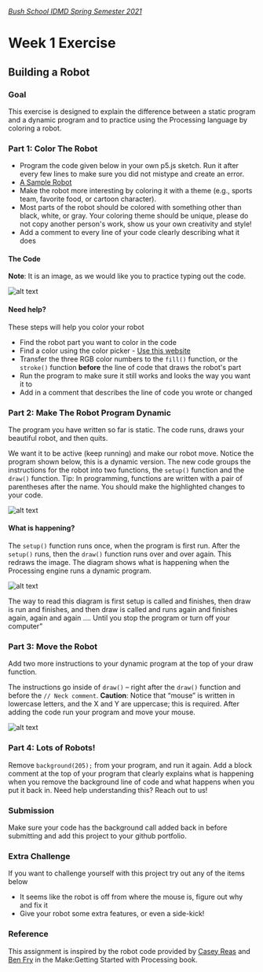[_Bush School IDMD Spring Semester 2021_](https://chandrunarayan.github.io/idmd/)
# Week 1 Exercise

## Building a Robot
### Goal 
This exercise is designed to explain the difference between a static program and a dynamic program and to practice using the Processing language by coloring a robot. 
### Part 1: Color The Robot
* Program the code given below in your own p5.js sketch. Run it after every few lines to make sure you did not mistype and create an error. 
* [A Sample Robot](https://editor.p5js.org/cnarayan/present/appTUuhm)
* Make the robot more interesting by coloring it with a theme (e.g., sports team, favorite food, or cartoon character).
* Most parts of the robot should be colored with something other than black, white, or gray. Your coloring theme should be unique, please do not copy another person's work, show us your own creativity and style!
* Add a comment to every line of your code clearly describing what it does

#### The Code
__Note__: It is an image, as we would like you to practice typing out the code.

![alt text][static]

#### Need help?
These steps will help you color your robot
* Find the robot part you want to color in the code
* Find a color using the color picker - [Use this website](https://image-color.com/color-picker.html#DA4F4F)
* Transfer the three RGB color numbers to the `fill()` function, or the `stroke()` function __before__ the line of code that draws the robot's part
* Run the program to make sure it still works and looks the way you want it to
* Add in a comment that describes the line of code you wrote or changed

### Part 2: Make The Robot Program Dynamic
The program you have written so far is static. The code runs, draws your beautiful robot, and then quits. 

We want it to be active (keep running) and make our robot move. Notice the program shown below, this is a dynamic version. The new code groups the instructions for the robot into two functions, the `setup()` function and the `draw()` function. Tip: In programming, functions are written with a pair of parentheses after the name. You should make the highlighted changes to your code. 

![alt text][dynamic]

#### What is happening?
The `setup()` function runs once, when the program is first run. After the `setup()` runs, then the `draw()` function runs over and over again. This redraws the image. The diagram shows what is happening when the Processing engine runs a dynamic program.

![alt text][diagram]

The way to read this diagram is first setup is called and finishes, then draw is run and finishes, and then draw is called and runs again and finishes again, again and again …. Until you stop the program or turn off your computer”

### Part 3: Move the Robot
Add two more instructions to your dynamic program at the top of your draw function.

The instructions go inside of `draw()` – right after the `draw()` function and before the `// Neck comment`. __Caution__: Notice that “mouse” is written in lowercase letters, and the X and Y are uppercase; this is required. After adding the code run your program and move your mouse.

![alt text][part 3 code]

### Part 4: Lots of Robots!
Remove `background(205);` from your program, and run it again. Add a block comment at the top of your program that clearly explains what is happening when you remove the background line of code and what happens when you put it back in. Need help understanding this? Reach out to us!

### Submission
Make sure your code has the background call added back in before submitting and add this project to your github portfolio.

### Extra Challenge
If you want to challenge yourself with this project try out any of the items below
* It seems like the robot is off from where the mouse is, figure out why and fix it
* Give your robot some extra features, or even a side-kick!

### Reference
This assignment is inspired by the robot code provided by [Casey Reas](http://reas.com/) and [Ben Fry](http://benfry.com/) in the Make:Getting Started with Processing book.

[static]: images/code_not_dynamic.png "Code that is not dynamic"

[dynamic]: images/code_dynamic.png "Code that is dynamic"

[diagram]: images/diagram.png "diagram showing how setup and draw flow"

[part 3 code]: images/part3_code.png "Additional lines of code to add"


